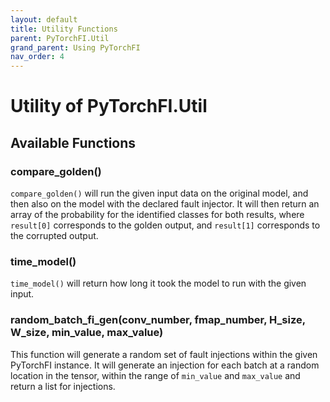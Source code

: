 ```yaml
---
layout: default
title: Utility Functions
parent: PyTorchFI.Util
grand_parent: Using PyTorchFI
nav_order: 4
---
```


# Utility of PyTorchFI.Util

## Available Functions

### compare_golden()

`compare_golden()` will run the given input data on the original model, and then also on the model with the declared fault injector. It will then return an array of the probability for the identified classes for both results, where `result[0]` corresponds to the golden output, and `result[1]` corresponds to the corrupted output.

### time_model()

`time_model()` will return how long it took the model to run with the given input.

### random_batch_fi_gen(conv_number, fmap_number, H_size, W_size, min_value, max_value)

This function will generate a random set of fault injections within the given PyTorchFI instance. It will generate an injection for each batch at a random location in the tensor, within the range of `min_value` and `max_value` and return a list for injections.
